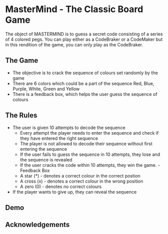 # MasterMind - The Classic Board Game
The object of MASTERMIND is to guess a secret code consisting of a series of 4 colored pegs. You can play either as a CodeBraker or a CodeMaker but in this rendition of the game, you can only play as the CodeBraker. 

## The Game

- The objective is to crack the sequence of colours set randomly by the game
- There are 6 colors which could be a part of the sequence Red, Blue, Purple, White, Green and Yellow
- There is a feedback box, which helps the user guess the sequence of colours

## The Rules

- The user is given 10 attempts to decode the sequence
  - Every attempt the player needs to enter the sequence and check if they have entered the right sequence
  - The player is not allowed to decode their sequence without first entering the sequence
  - If the user fails to guess the sequence in 10 attempts, they lose and the sequence is revealed
  - If the user cracks the code within 10 attempts, they win the game.
-Feedback Box
  - A star (*) - denotes a correct colour in the correct postion
  - A cross (x) - denotes a correct colour in the wrong position
  - A zero (0) - denotes no correct colours
- If the player wants to give up, they can reveal the sequence

## Demo

## Acknowledgements
